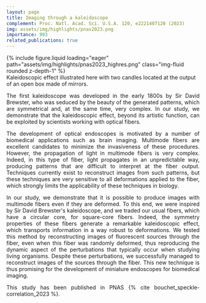 ```yaml
---
layout: page
title: Imaging through a kaleidoscope
complement: Proc. Natl. Acad. Sci. U.S.A. 120, e2221407120 (2023)
img: assets/img/highlights/pnas2023.png
importance: 993
related_publications: true
---
```


<div class="row">
    <div class="col-sm mt-3 mt-md-0">
        {% include figure.liquid loading="eager" path="assets/img/highlights/pnas2023_highres.png" class="img-fluid rounded z-depth-1" %}
    </div>
</div>
<div class="caption">
    Kaleidoscopic effect illustrated here with two candles located at the output of an open box made of mirrors. 
</div>

<p align="justify"> 
The first kaleidoscope was developed in the early 1800s by Sir David Brewster, who was seduced by the beauty of the generated patterns, which are symmetrical and, at the same time, very complex. In our study, we demonstrate that the kaleidoscopic effect, beyond its artistic function, can be exploited by scientists working with optical fibers.
</p>

<p align="justify"> 
The development of optical endoscopes is motivated by a number of biomedical applications such as brain imaging. Multimode fibers are excellent candidates to minimize the invasiveness of these procedures. However, the propagation of light in multimode fibers is very complex. Indeed, in this type of fiber, light propagates in an unpredictable way, producing patterns that are difficult to interpret at the fiber output. Techniques currently exist to reconstruct images from such patterns, but these techniques are very sensitive to all deformations applied to the fiber, which strongly limits the applicability of these techniques in biology.
</p>

<p align="justify"> 
In our study, we demonstrate that it is possible to produce images with multimode fibers even if they are deformed. To this end, we were inspired by Sir David Brewster's kaleidoscope, and we traded our usual fibers, which have a circular core, for square-core fibers. Indeed, the symmetry properties of these fibers generate a remarkable kaleidoscopic effect, which transports information in a way robust to deformations. We tested this method by reconstructing images of fluorescent sources through the fiber, even when this fiber was randomly deformed, thus reproducing the dynamic aspect of the perturbations that typically occur when studying living organisms. Despite these perturbations, we successfully managed to reconstruct images of the sources through the fiber. This new technique is thus promising for the development of miniature endoscopes for biomedical imaging.
</p>

<p align="justify"> 
This study has been published in PNAS {% cite bouchet_speckle-correlation_2023 %}.
</p>

